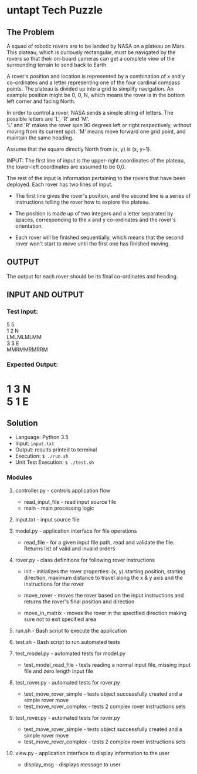 # untapt Tech Puzzle


## The Problem

A squad of robotic rovers are to be landed by NASA on a plateau on Mars. This plateau, which is curiously rectangular, 
must be navigated by the rovers so that their on-board cameras can get a complete view of the surrounding terrain to 
send back to Earth.
 
A rover's position and location is represented by a combination of x and y co-ordinates and a letter representing one 
of the four cardinal compass points. The plateau is divided up into a grid to simplify navigation. An example position 
might be 0, 0, N, which means the rover is in the bottom left corner and facing North.
 
In order to control a rover, NASA sends a simple string of letters. The possible letters are 'L', 'R' and 'M'.  
'L' and 'R' makes the rover spin 90 degrees left or right respectively, without moving from its current spot. 
'M' means move forward one grid point, and maintain the same heading.
 
Assume that the square directly North from (x, y) is (x, y+1).
 
INPUT:
The first line of input is the upper-right coordinates of the plateau, the lower-left coordinates are assumed to be 0,0.
 
The rest of the input is information pertaining to the rovers that have been deployed. 
Each rover has two lines of input.
 
- The first line gives the rover's position, and the second line is a series of instructions telling the rover how to 
explore the plateau.
 
- The position is made up of two integers and a letter separated by spaces, corresponding to the x and y co-ordinates 
and the rover's orientation.
 
- Each rover will be finished sequentially, which means that the second rover won't start to move until the first one 
has finished moving.
 
 
## OUTPUT
The output for each rover should be its final co-ordinates and heading.
 
## INPUT AND OUTPUT
 
### Test Input:
5 5<br>
1 2 N<br>
LMLMLMLMM<br>
3 3 E<br>
MMRMMRMRRM
 
### Expected Output:
1 3 N<br>
5 1 E<br>
==========


## Solution

 - Language: Python 3.5
 - Input: `input.txt`
 - Output: results printed to terminal
 - Execution: `$ ./run.sh`
 - Unit Test Execution: `$ ./test.sh`
 
 ### Modules
 
1. controller.py - controls application flow

    - read_input_file - read input source file
    - main - main processing logic
 
2. input.txt - input source file
 
3. model.py - application interface for file operations

    - read_file - for a given input file path, read and validate the file.  Returns list of valid and invalid orders

4. rover.py - class definitions for following rover instructions

    - init - initializes the rover properties: (x, y) starting position, starting direction, maximum distance to 
    travel along the x & y axis and the instructions for the rover
    
    - move_rover - moves the rover based on the input instructions and returns the rover's final position and direction
      
    - move_in_matrix - moves the rover in the specified direction making sure not to exit specified area
 
5. run.sh - Bash script to execute the application
 
6. test.sh - Bash script to run automated tests
 
7. test_model.py - automated tests for model.py

    - test_model_read_file - tests reading a normal input file, missing input file and zero length input file
 
8. test_rover.py - automated tests for rover.py

    - test_move_rover_simple - tests object successfully created and a simple rover move
    - test_move_rover_complex - tests 2 complex rover instructions sets
  
9. test_rover.py - automated tests for rover.py

    - test_move_rover_simple - tests object successfully created and a simple rover move
    - test_move_rover_complex - tests 2 complex rover instructions sets
 
10. view.py - application interface to display information to the user

    - display_msg - displays message to user

